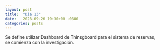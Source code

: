 ```yaml
---
layout: post
title:  "Día 13"
date:   2023-09-26 19:30:00 -0300
categories: posts
---
```


Se define utilizar Dashboard de Thinsgboard para el sistema de reservas, se comienza con la investigación.
